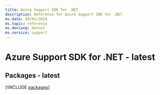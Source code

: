 ```yaml
---
title: Azure Support SDK for .NET
description: Reference for Azure Support SDK for .NET
ms.date: 04/01/2024
ms.topic: reference
ms.devlang: dotnet
ms.service: support
---
```

# Azure Support SDK for .NET - latest
## Packages - latest
[!INCLUDE [packages](support-index.md)]